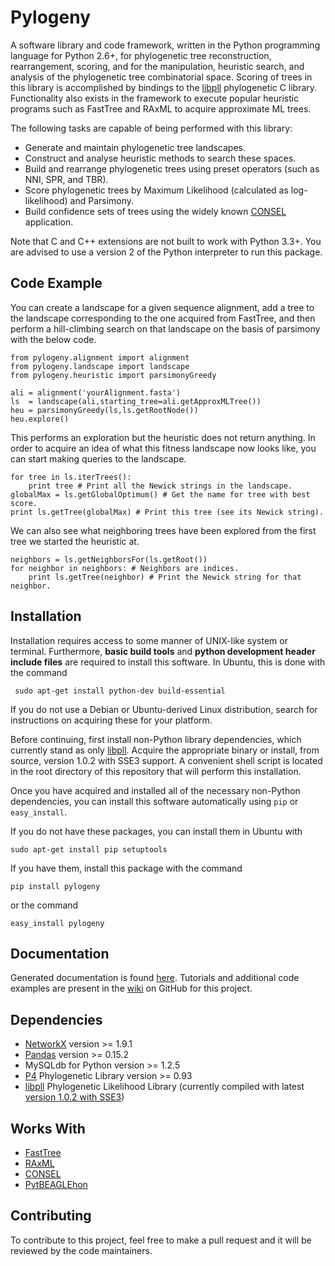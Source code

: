 Pylogeny
========

A software library and code framework, written in the Python programming language for Python 2.6+, for phylogenetic tree reconstruction, rearrangement, scoring, and for the manipulation, heuristic search, and analysis of the phylogenetic tree combinatorial space. Scoring of trees in this library is accomplished by bindings to the [libpll](http://libpll.org) phylogenetic C library. Functionality also exists in the framework to execute popular heuristic programs such as FastTree and RAxML to acquire approximate ML trees.

The following tasks are capable of being performed with this library:

  - Generate and maintain phylogenetic tree landscapes.
  - Construct and analyse heuristic methods to search these spaces.
  - Build and rearrange phylogenetic trees using preset operators (such as NNI, SPR, and TBR).
  - Score phylogenetic trees by Maximum Likelihood (calculated as log-likelihood) and Parsimony.
  - Build confidence sets of trees using the widely known [CONSEL](http://www.sigmath.es.osaka-u.ac.jp/shimo-lab/prog/consel/ "CONSEL") application.

Note that C and C++ extensions are not built to work with Python 3.3+. You are advised to use a version 2 of the Python interpreter to run this package.

Code Example
-------------

You can create a landscape for a given sequence alignment, add a tree to the landscape corresponding to the one acquired from FastTree, and then perform a hill-climbing search on that landscape on the basis of parsimony with the below code.

    from pylogeny.alignment import alignment
    from pylogeny.landscape import landscape
    from pylogeny.heuristic import parsimonyGreedy

    ali = alignment('yourAlignment.fasta')
    ls  = landscape(ali,starting_tree=ali.getApproxMLTree())
    heu = parsimonyGreedy(ls,ls.getRootNode())
    heu.explore()     

This performs an exploration but the heuristic does not return anything. In order to acquire an idea of what this fitness landscape now looks like, you can start making queries to the landscape.

    for tree in ls.iterTrees():
        print tree # Print all the Newick strings in the landscape.
    globalMax = ls.getGlobalOptimum() # Get the name for tree with best score.
    print ls.getTree(globalMax) # Print this tree (see its Newick string).

We can also see what neighboring trees have been explored from the first tree we started the heuristic at.

    neighbors = ls.getNeighborsFor(ls.getRoot())
    for neighbor in neighbors: # Neighbors are indices.
        print ls.getTree(neighbor) # Print the Newick string for that neighbor.

Installation
-------------

Installation requires access to some manner of UNIX-like system or terminal. Furthermore, **basic build tools** and **python development header include files** are required to install this software. In Ubuntu, this is done with the command

     sudo apt-get install python-dev build-essential

If you do not use a Debian or Ubuntu-derived Linux distribution, search for instructions on acquiring these for your platform.

Before continuing, first install non-Python library dependencies, which currently stand as only [libpll](http://libpll.org). Acquire the appropriate binary or install, from source, version 1.0.2 with SSE3 support. A convenient shell script is located in the root directory of this repository that will perform this installation.

Once you have acquired and installed all of the necessary non-Python dependencies, you can install this software automatically using `pip` or `easy_install`.

If you do not have these packages, you can install them in Ubuntu with

    sudo apt-get install pip setuptools

If you have them, install this package with the command

    pip install pylogeny

or the command

    easy_install pylogeny

Documentation
-------------

Generated documentation is found [here](http://AlexSafatli.github.io/Pylogeny "Pylogeny API"). Tutorials and additional code examples are present in the [wiki](https://github.com/AlexSafatli/Pylogeny/wiki) on GitHub for this project.

Dependencies
-------------

 * [NetworkX](https://networkx.github.io/) version >= 1.9.1
 * [Pandas](http://pandas.pydata.org/) version >= 0.15.2
 * MySQLdb for Python version >= 1.2.5
 * [P4](https://code.google.com/p/p4-phylogenetics/) Phylogenetic Library version >= 0.93
 * [libpll](http://libpll.org) Phylogenetic Likelihood Library (currently compiled with latest [version 1.0.2 with SSE3](http://libpll.org/Downloads/libpll-1.0.2-sse3-64.tar.gz))

Works With
-------------

 * [FastTree](http://www.microbesonline.org/fasttree/)
 * [RAxML](http://sco.h-its.org/exelixis/software.html)
 * [CONSEL](http://www.sigmath.es.osaka-u.ac.jp/shimo-lab/prog/consel/)
 * [PytBEAGLEhon](https://github.com/mtholder/pytbeaglehon)

Contributing
-------------

To contribute to this project, feel free to make a pull request and it will be reviewed by the code maintainers.